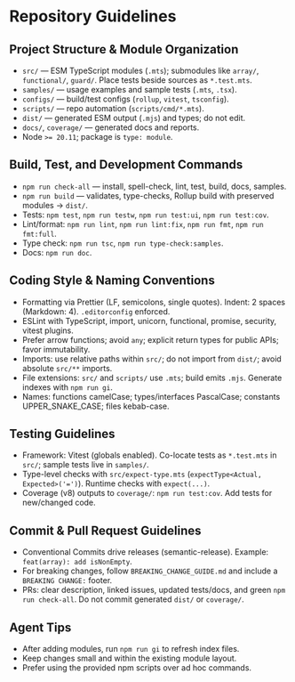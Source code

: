 # Repository Guidelines

## Project Structure & Module Organization

- `src/` — ESM TypeScript modules (`.mts`); submodules like `array/`, `functional/`, `guard/`. Place tests beside sources as `*.test.mts`.
- `samples/` — usage examples and sample tests (`.mts`, `.tsx`).
- `configs/` — build/test configs (`rollup`, `vitest`, `tsconfig`).
- `scripts/` — repo automation (`scripts/cmd/*.mts`).
- `dist/` — generated ESM output (`.mjs`) and types; do not edit.
- `docs/`, `coverage/` — generated docs and reports.
- Node `>= 20.11`; package is `type: module`.

## Build, Test, and Development Commands

- `npm run check-all` — install, spell-check, lint, test, build, docs, samples.
- `npm run build` — validates, type-checks, Rollup build with preserved modules → `dist/`.
- Tests: `npm test`, `npm run testw`, `npm run test:ui`, `npm run test:cov`.
- Lint/format: `npm run lint`, `npm run lint:fix`, `npm run fmt`, `npm run fmt:full`.
- Type check: `npm run tsc`, `npm run type-check:samples`.
- Docs: `npm run doc`.

## Coding Style & Naming Conventions

- Formatting via Prettier (LF, semicolons, single quotes). Indent: 2 spaces (Markdown: 4). `.editorconfig` enforced.
- ESLint with TypeScript, import, unicorn, functional, promise, security, vitest plugins.
- Prefer arrow functions; avoid `any`; explicit return types for public APIs; favor immutability.
- Imports: use relative paths within `src/`; do not import from `dist/`; avoid absolute `src/**` imports.
- File extensions: `src/` and `scripts/` use `.mts`; build emits `.mjs`. Generate indexes with `npm run gi`.
- Names: functions camelCase; types/interfaces PascalCase; constants UPPER_SNAKE_CASE; files kebab-case.

## Testing Guidelines

- Framework: Vitest (globals enabled). Co-locate tests as `*.test.mts` in `src/`; sample tests live in `samples/`.
- Type-level checks with `src/expect-type.mts` (`expectType<Actual, Expected>('=')`). Runtime checks with `expect(...)`.
- Coverage (v8) outputs to `coverage/`: `npm run test:cov`. Add tests for new/changed code.

## Commit & Pull Request Guidelines

- Conventional Commits drive releases (semantic-release). Example: `feat(array): add isNonEmpty`.
- For breaking changes, follow `BREAKING_CHANGE_GUIDE.md` and include a `BREAKING CHANGE:` footer.
- PRs: clear description, linked issues, updated tests/docs, and green `npm run check-all`. Do not commit generated `dist/` or `coverage/`.

## Agent Tips

- After adding modules, run `npm run gi` to refresh index files.
- Keep changes small and within the existing module layout.
- Prefer using the provided npm scripts over ad hoc commands.
